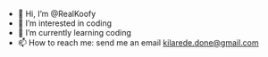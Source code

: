 - 👋 Hi, I’m @RealKoofy
- 👀 I’m interested in coding
- 🌱 I’m currently learning coding
- 📫 How to reach me: send me an email kilarede.done@gmail.com
<!---
RealKoofy/RealKoofy is a ✨ special ✨ repository because its `README.md` (this file) appears on your GitHub profile.
You can click the Preview link to take a look at your changes.
--->
